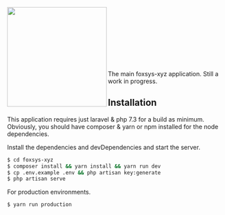 <img align="left" src="https://github.com/foxsys-xyz/foxsys-xyz/blob/master/public/img/foxsys-xyz%20%5BText%5D%20%5BLight%20Back%5D.png" width="232" />

<br/><br/><br/><br/><br/><br/><br/>

The main foxsys-xyz application. Still a work in progress.

## Installation

This application requires just laravel & php 7.3 for a build as minimum. Obviously, you should have composer & yarn or npm installed for the node dependencies.

Install the dependencies and devDependencies and start the server.

```sh
$ cd foxsys-xyz
$ composer install && yarn install && yarn run dev
$ cp .env.example .env && php artisan key:generate
$ php artisan serve
```

For production environments.

```sh
$ yarn run production
```
